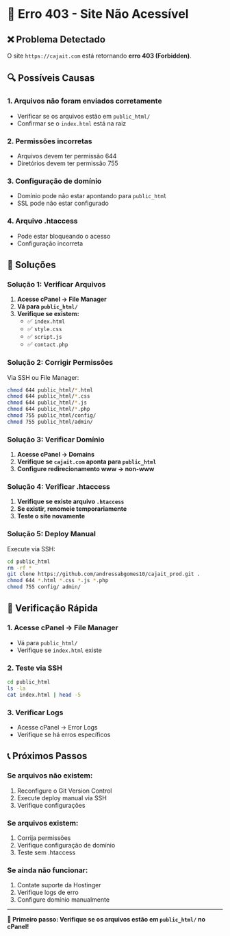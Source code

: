 # 🚨 Erro 403 - Site Não Acessível

## ❌ Problema Detectado

O site `https://cajait.com` está retornando **erro 403 (Forbidden)**.

## 🔍 Possíveis Causas

### **1. Arquivos não foram enviados corretamente**
- Verificar se os arquivos estão em `public_html/`
- Confirmar se o `index.html` está na raiz

### **2. Permissões incorretas**
- Arquivos devem ter permissão 644
- Diretórios devem ter permissão 755

### **3. Configuração de domínio**
- Domínio pode não estar apontando para `public_html`
- SSL pode não estar configurado

### **4. Arquivo .htaccess**
- Pode estar bloqueando o acesso
- Configuração incorreta

## 🔧 Soluções

### **Solução 1: Verificar Arquivos**
1. **Acesse cPanel → File Manager**
2. **Vá para `public_html/`**
3. **Verifique se existem:**
   - ✅ `index.html`
   - ✅ `style.css`
   - ✅ `script.js`
   - ✅ `contact.php`

### **Solução 2: Corrigir Permissões**
Via SSH ou File Manager:
```bash
chmod 644 public_html/*.html
chmod 644 public_html/*.css
chmod 644 public_html/*.js
chmod 644 public_html/*.php
chmod 755 public_html/config/
chmod 755 public_html/admin/
```

### **Solução 3: Verificar Domínio**
1. **Acesse cPanel → Domains**
2. **Verifique se `cajait.com` aponta para `public_html`**
3. **Configure redirecionamento www → non-www**

### **Solução 4: Verificar .htaccess**
1. **Verifique se existe arquivo `.htaccess`**
2. **Se existir, renomeie temporariamente**
3. **Teste o site novamente**

### **Solução 5: Deploy Manual**
Execute via SSH:
```bash
cd public_html
rm -rf *
git clone https://github.com/andressabgomes10/cajait_prod.git .
chmod 644 *.html *.css *.js *.php
chmod 755 config/ admin/
```

## 🚀 Verificação Rápida

### **1. Acesse cPanel → File Manager**
- Vá para `public_html/`
- Verifique se `index.html` existe

### **2. Teste via SSH**
```bash
cd public_html
ls -la
cat index.html | head -5
```

### **3. Verificar Logs**
- Acesse cPanel → Error Logs
- Verifique se há erros específicos

## 📞 Próximos Passos

### **Se arquivos não existem:**
1. Reconfigure o Git Version Control
2. Execute deploy manual via SSH
3. Verifique configurações

### **Se arquivos existem:**
1. Corrija permissões
2. Verifique configuração de domínio
3. Teste sem .htaccess

### **Se ainda não funcionar:**
1. Contate suporte da Hostinger
2. Verifique logs de erro
3. Configure domínio manualmente

---

**🎯 Primeiro passo: Verifique se os arquivos estão em `public_html/` no cPanel!** 